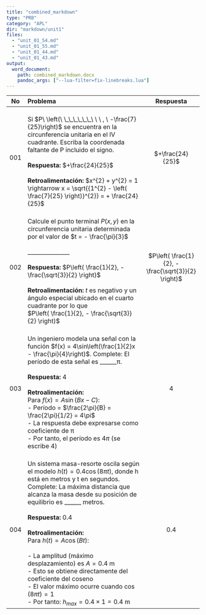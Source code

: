 ```yaml
---
title: "combined_markdown"
type: "PRB"
category: "APL"
dir: "markdown/unit1"
files:
  - "unit_01_54.md"
  - "unit_01_55.md"
  - "unit_01_44.md"
  - "unit_01_43.md"
output:
  word_document:
    path: combined_markdown.docx
    pandoc_args: ["--lua-filter=fix-linebreaks.lua"]
---
```


| No | Problema | Respuesta |
|:--:|:-------|:--:|
| 001 | <br>Si  $P\ \left(\ \_\_\_\_\_\_\ \ \  , \ -\frac{7}{25}\right)$ se encuentra en la circunferencia unitaria  en el IV cuadrante. Escriba  la coordenada  faltante de  P incluido el signo.<br><br>**Respuesta:** $+\frac{24}{25}$<br><br>**Retroalimentación:** $x^{2} + y^{2} = 1 \rightarrow x = \sqrt{{1^{2} - \left( \frac{7}{25} \right)}^{2}} = + \frac{24}{25}$ | $+\frac{24}{25}$ |
| 002 | <br>Calcule el punto terminal $P(x,y)$ en la circunferencia unitaria determinada por el valor de $t = - \frac{\pi}{3}$                 <br>                                                 <br>\_\_\_\_\_\_\_\_\_\_\_\_\_\_\_               <br><br>**Respuesta:** $P\left( \frac{1}{2}, - \frac{\sqrt{3}}{2} \right)$ <br><br>**Retroalimentación:** $t$ es negativo y un ángulo especial ubicado en el cuarto cuadrante por lo que<br>$P\left( \frac{1}{2}, - \frac{\sqrt{3}}{2} \right)$  | $P\left( \frac{1}{2}, - \frac{\sqrt{3}}{2} \right)$ |
| 003 | <br>Un ingeniero modela una señal con la función $f(x) = 4\sin\left(\frac{1}{2}x - \frac{\pi}{4}\right)$. Complete: El período de esta señal es ______π.<br><br>**Respuesta:** 4<br><br>**Retroalimentación:**<br>Para $f(x) = A\sin(Bx - C)$:<br>- Período = $\frac{2\pi}{B} = \frac{2\pi}{1/2} = 4\pi$<br>- La respuesta debe expresarse como coeficiente de π<br>- Por tanto, el período es $4\pi$ (se escribe 4) | 4 |
| 004 | <br>Un sistema masa-resorte oscila según el modelo $h(t) = 0.4\cos(8\pi t)$, donde h está en metros y t en segundos. Complete: La máxima distancia que alcanza la masa desde su posición de equilibrio es ______ metros.<br><br>**Respuesta:** 0.4<br><br>**Retroalimentación:**<br>Para $h(t) = A\cos(Bt)$:<br><br>- La amplitud (máximo desplazamiento) es $A = 0.4$ m<br>- Esto se obtiene directamente del coeficiente del coseno<br>- El valor máximo ocurre cuando $\cos(8\pi t) = 1$<br>- Por tanto: $h_{max} = 0.4 \times 1 = 0.4$ m | 0.4 |
